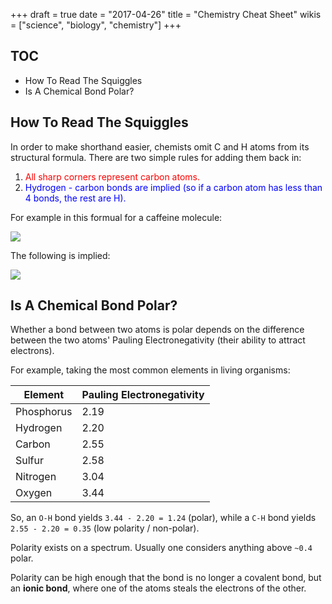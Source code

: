 +++
draft = true
date = "2017-04-26"
title = "Chemistry Cheat Sheet"
wikis = ["science", "biology", "chemistry"]
+++

## TOC

* How To Read The Squiggles
* Is A Chemical Bond Polar?

## How To Read The Squiggles

In order to make shorthand easier, chemists omit C and H atoms
from its structural formula. There are two simple rules for adding them back in:

1. <span style="color:red;">All sharp corners represent carbon atoms.</span>
2. <span style="color:blue;">Hydrogen - carbon bonds are implied
(so if a carbon atom has less than 4 bonds, the rest are H).</span>

For example in this formual for a caffeine molecule:

![](/img/caffeine.png)

The following is implied:

![](/img/caffeine_ch.png)


## Is A Chemical Bond Polar?

Whether a bond between two atoms is polar depends on the difference between
the two atoms' Pauling Electronegativity (their ability to attract electrons).

For example, taking the most common elements in living organisms:

| Element | Pauling Electronegativity |
|---------|---------------------------|
| Phosphorus | 2.19 |
| Hydrogen | 2.20 |
| Carbon | 2.55 |
| Sulfur | 2.58 |
| Nitrogen | 3.04 |
| Oxygen | 3.44 |

So, an `O-H` bond yields `3.44 - 2.20 = 1.24` (polar), while a `C-H` bond
yields `2.55 - 2.20 = 0.35` (low polarity / non-polar).

Polarity exists on a spectrum. Usually one considers anything above `~0.4` polar.

Polarity can be high enough that the bond is no longer a covalent bond,
but an **ionic bond**, where one of the atoms steals the electrons of the other.
